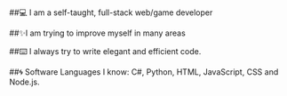 ##💻 I am a self-taught, full-stack web/game developer

##✨I am trying to improve myself in many areas

##⌨️ I always try to write elegant and efficient code.

##🌀 Software Languages ​​I know: C#, Python, HTML, JavaScript, CSS and Node.js.
